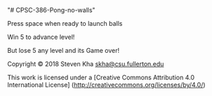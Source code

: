 "# CPSC-386-Pong-no-walls" 

Press space when ready to launch balls

Win 5 to advance level!

But lose 5 any level and its Game over!

Copyright © 2018 Steven Kha skha@csu.fullerton.edu
 
This work is licensed under a [Creative Commons Attribution 4.0 International License] 
(http://creativecommons.org/licenses/by/4.0/)


